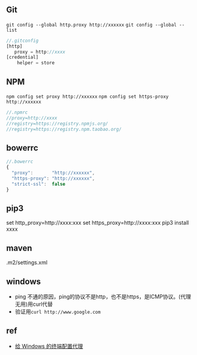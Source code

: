 ## Git

`git config --global http.proxy http://xxxxxx`
`git config --global --list`

```js
//.gitconfig
[http]
   proxy = http://xxxx
[credential]        
    helper = store 
```

## NPM

`npm config set proxy http://xxxxxx`
`npm config set https-proxy http://xxxxxx`

```js
//.npmrc
//proxy=http://xxxx
//registry=https://registry.npmjs.org/
//registry=https://registry.npm.taobao.org/
```

## bowerrc

```js
//.bowerrc
{
  "proxy":       "http://xxxxxx",
  "https-proxy": "http://xxxxxx",
  "strict-ssl":  false
}
```

## pip3

set http_proxy=http://xxxx:xxx
set https_proxy=http://xxxx:xxx
pip3 install xxxx

## maven

.m2/settings.xml


## windows
+ ping 不通的原因，ping的协议不是http，也不是https，是ICMP协议。(代理无用)用curl代替
+ 验证用`curl http://www.google.com`

## ref
+ [给 Windows 的终端配置代理](https://zcdll.github.io/2018/01/27/proxy-on-windows-terminal/)